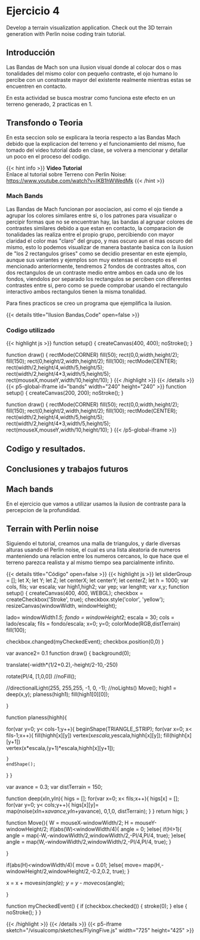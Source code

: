 # Ejercicio 4

Develop a terrain visualization application. Check out the 3D terrain generation with Perlin noise coding train tutorial.

## Introducción

Las Bandas de Mach son una ilusion visual donde al colocar dos o mas tonalidades del mismo color con pequeño contraste, el ojo humano lo percibe con un constraste mayor del existente realmente mientras estas se encuentren en contacto.

En esta actividad se busca mostrar como funciona este efecto en un terreno generado, 2 practicas en 1.
## Transfondo o Teoria

En esta seccion solo se explicara la teoria respecto a las Bandas Mach debido que la explicacion del terreno y el funcionamiento del mismo, fue tomado del video tutorial dado en clase, se volvera a mencionar y detallar un poco en el proceso del codigo.

{{< hint info >}}
**Video Tutorial**  
Enlace al tutorial sobre Terreno con Perlin Noise: https://www.youtube.com/watch?v=IKB1hWWedMk
{{< /hint >}}

### Mach Bands
Las Bandas de Mach funcionan por asociacion, asi como el ojo tiende a agrupar los colores similares entre si, o los patrones para visualizar o percipir formas que no se encuentran hay, las bandas al agrupar colores de contrastes similares debido a que estan en contacto, la comparacion de tonalidades las realiza entre el propio grupo, percibiendo con mayor claridad el color mas "claro" del grupo, y mas oscuro aun el mas oscuro del mismo, esto lo podemos visualizar de manera bastante basica con la ilusion de "los 2 rectangulos grises" como se decidio presentar en este ejemplo, aunque sus variantes y ejemplos son muy extensas el concepto es el mencionado anteriormente, tendremos 2 fondos de contrastes altos, con dos rectangulos de un contraste medio entre ambos en cada uno de los fondos, viendolos por separado los rectangulos se perciben con diferentes contrastes entre si, pero como se puede comprobar usando el rectangulo interactivo ambos rectangulos tienen la misma tonalidad.

Para fines practicos se creo un programa que ejemplifica la ilusion.

{{< details title="Ilusion Bandas,Code" open=false >}}
### Codigo utilizado
{{< highlight js >}}
 function setup() {
    createCanvas(400, 400);
    noStroke();
  } 

  function draw() {
  rectMode(CORNER)
  fill(50);
  rect(0,0,width,height/2);
  fill(150);
  rect(0,height/2,width,height/2);
  fill(100);
  rectMode(CENTER);
  rect(width/2,height/4,width/5,height/5);
  rect(width/2,height/4*3,width/5,height/5);
  rect(mouseX,mouseY,width/10,height/10);
  }
{{< /highlight >}}
{{< /details >}}
{{< p5-global-iframe id="bands" width="240" height="240" >}}
  function setup() {
    createCanvas(200, 200);
    noStroke();
  } 

  function draw() {
  rectMode(CORNER)
  fill(50);
  rect(0,0,width,height/2);
  fill(150);
  rect(0,height/2,width,height/2);
  fill(100);
  rectMode(CENTER);
  rect(width/2,height/4,width/5,height/5);
  rect(width/2,height/4*3,width/5,height/5);
  rect(mouseX,mouseY,width/10,height/10);
  }
{{< /p5-global-iframe >}}


## Codigo y resultados.



## Conclusiones y trabajos futuros 


## Mach bands

En el ejercicio que vamos a utilizar usamos la ilusion de contraste para la percepcion de la profundidad.

## Terrain with Perlin noise

Siguiendo el tutorial, creamos una malla de triangulos, y darle diversas alturas usando el Perlin noise, el cual es una lista aleatoria de numeros manteniendo una relacion entre los numeros cercanos, lo que hace que el terreno parezca realista y al mismo tiempo sea parcialmente infinito.

{{< details title="Código" open=false >}}
{{< highlight js >}}
let sliderGroup = [];
let X;
let Y;
let Z;
let centerX;
let centerY;
let centerZ;
let h = 1000;
var cols, fils;
var escala;
var high1,high2;
var yep;
var lenghtt;
var x,y;
function setup() {
  createCanvas(400, 400, WEBGL);
  checkbox = createCheckbox('Stroke', true);
  checkbox.style('color', 'yellow');
  resizeCanvas(windowWidth, windowHeight);
  
  
  lado= windowWidth*1.5;
  fondo = windowHeight*2;
  escala = 30;
  cols = lado/escala;
  fils = fondo/escala;
  x=0;
  y=0;
  colorMode(RGB,distTerrain)
  fill(100);
  
  checkbox.changed(myCheckedEvent);
  checkbox.position(0,0)
}

var avance2= 0.1
function draw() {
  background(0);
  
  translate(-width*(1/2+0.2),-height/2-10,-250)
  
  rotate(PI/4, [1,0,0])
  //noFill();
  
  //directionalLight(255, 255,255, -1, 0, -1);
  //noLights()
  Move();
  high1 = deep(x,y);
  planess(high1);
  fill(high1[0][0]);
  
}


function planess(highh){
  
  for(var y=0; y< cols-1;y++){
    beginShape(TRIANGLE_STRIP);
    for(var x=0; x< fils-1;x++){
      fill(highh[x][y])
      vertex(x*escala,y*escala,highh[x][y]);
      fill(highh[x][y+1])    
      vertex(x*escala,(y+1)*escala,highh[x][y+1]);


      
    }
    endShape();
  }
}

var avance = 0.3;
var distTerrain = 150;

function deep(xIn,yIn){
  higs = [];
  for(var x=0; x< fils;x++){
    higs[x] = [];
    for(var y=0; y< cols;y++){
      higs[x][y]= map(noise(xIn+x*avance,yIn+y*avance), 0,1,0, distTerrain);
    }
  }
  return higs;
}


function Move(){
  W = mouseX-windowWidth/2;
  H = mouseY-windowHeight/2; 
  if(abs(W)<windowWidth/4){
    angle = 0;
  }else{
    if(H>1){
      angle = map(-W,-windowWidth/2,windowWidth/2,-PI/4,PI/4, true);
    }else{
      angle = map(W,-windowWidth/2,windowWidth/2,-PI/4,PI/4, true);
    }
    
  }
  
  
  if(abs(H)<windowWidth/4){
    move = 0.01;
  }else{
    move= map(H,-windowHeight/2,windowHeight/2,-0.2,0.2, true);
  }
  
  
  
  x = x + move*sin(angle);
  y = y - move*cos(angle);
  
}

function myCheckedEvent() {
  if (checkbox.checked()) {
    stroke(0);
  } else {
    noStroke();
  }
}

{{< /highlight >}}
{{< /details >}}
{{< p5-iframe sketch="/visualcomp/sketches/FlyingFive.js" width="725" height="425" >}}